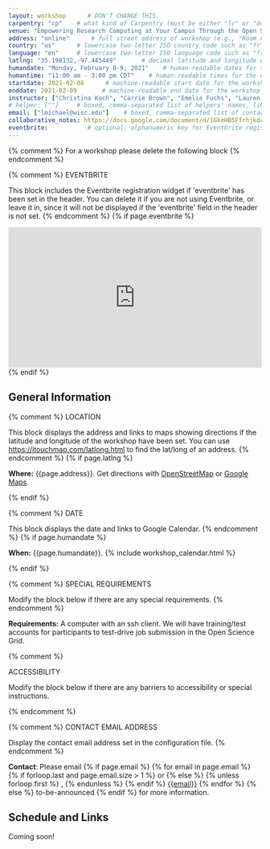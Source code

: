 ```yaml
---
layout: workshop      # DON'T CHANGE THIS.
carpentry: "cp"    # what kind of Carpentry (must be either "lc" or "dc" or "swc").
venue: "Empowering Research Computing at Your Campus Through the Open Science Grid"        # brief name of host site without address (e.g., "Euphoric State University")
address: "online"      # full street address of workshop (e.g., "Room A, 123 Forth Street, Blimingen, Euphoria")
country: "us"      # lowercase two-letter ISO country code such as "fr" (see https://en.wikipedia.org/wiki/ISO_3166-1#Current_codes)
language: "en"     # lowercase two-letter ISO language code such as "fr" (see https://en.wikipedia.org/wiki/List_of_ISO_639-1_codes)
latlng: "35.198132,-97.445449"       # decimal latitude and longitude of workshop venue (e.g., "41.7901128,-87.6007318" - use https://www.latlong.net/)
humandate: "Monday, February 8-9, 2021"    # human-readable dates for the workshop (e.g., "Feb 17-18, 2020")
humantime: "11:00 am - 3:00 pm CDT"    # human-readable times for the workshop (e.g., "9:00 am - 4:30 pm")
startdate: 2021-02-08      # machine-readable start date for the workshop in YYYY-MM-DD format like 2015-01-01
enddate: 2021-02-09       # machine-readable end date for the workshop in YYYY-MM-DD format like 2015-01-02
instructor: ["Christina Koch", "Carrie Brown", "Emelie Fuchs", "Lauren Michael", "Mats Rynge", "Jess Vera"] # boxed, comma-separated list of instructors' names as strings, like ["Kay McNulty", "Betty Jennings", "Betty Snyder"]
# helper: [""]     # boxed, comma-separated list of helpers' names, like ["Marlyn Wescoff", "Fran Bilas", "Ruth Lichterman"]
email: ["lmichael@wisc.edu"]    # boxed, comma-separated list of contact email addresses for the host, lead instructor, or whoever else is handling questions, like ["marlyn.wescoff@example.org", "fran.bilas@example.org", "ruth.lichterman@example.org"]
collaborative_notes: https://docs.google.com/document/d/1GkeHB5FfrhjkdcFEZXw6a4bkGNFo2WseeQQetwEXO5w/edit
eventbrite:           # optional: alphanumeric key for Eventbrite registration, e.g., "1234567890AB" (if Eventbrite is being used)
---
```


{% comment %}
For a workshop please delete the following block
{% endcomment %}

<!--
<div class="alert alert-warning" style="font-size: 120%;">
Could your computational work benefit from the ability to concurrently run hundreds or thousands of independent computations, for free? The Open Science Grid (OSG) facilitates distributed high-throughput computing (dHTC) via a partnership of national labs, universities, and other organizations who contribute and share computing capacity for use by researchers across and beyond the United States. Individual researchers, institutions, or multi-institutional collaborations can access OSG via local submission points or through the OSG Connect service (freely available to U.S. academic, government, and non-profit researchers).   <br>

  During this 3-hour tutorial, you'll learn to identify and run large HTC workloads and multi-step workflows via the OSG Connect service. OSG staff can also help you launch your own work!
</div> -->

{% comment %}
EVENTBRITE

This block includes the Eventbrite registration widget if
'eventbrite' has been set in the header.  You can delete it if you
are not using Eventbrite, or leave it in, since it will not be
displayed if the 'eventbrite' field in the header is not set.
{% endcomment %}
{% if page.eventbrite %}
<iframe
  src="https://www.eventbrite.com/tickets-external?eid={{page.eventbrite}}&ref=etckt"
  frameborder="0"
  width="100%"
  height="280px"
  scrolling="auto">
</iframe>
{% endif %}

<h2 id="general">General Information</h2>

{% comment %}
LOCATION

This block displays the address and links to maps showing directions
if the latitude and longitude of the workshop have been set.  You
can use https://itouchmap.com/latlong.html to find the lat/long of an
address.
{% endcomment %}
{% if page.latlng %}
<p id="where">
  <strong>Where:</strong>
  {{page.address}}.
  Get directions with
  <a href="//www.openstreetmap.org/?mlat={{page.latlng | replace:',','&mlon='}}&zoom=16">OpenStreetMap</a>
  or
  <a href="//maps.google.com/maps?q={{page.latlng}}">Google Maps</a>.
</p>
{% endif %}

{% comment %}
DATE

This block displays the date and links to Google Calendar.
{% endcomment %}
{% if page.humandate %}
<p id="when">
  <strong>When:</strong>
  {{page.humandate}}.
  {% include workshop_calendar.html %}
</p>
{% endif %}

{% comment %}
SPECIAL REQUIREMENTS

Modify the block below if there are any special requirements.
{% endcomment %}
<p id="requirements">
  <strong>Requirements:</strong> A computer with an ssh client. We will have training/test accounts for participants to test-drive job submission in the Open Science Grid.
</p>

{% comment %}

ACCESSIBILITY

Modify the block below if there are any barriers to accessibility or
special instructions.

<!-- <p id="accessibility">
  <strong>Accessibility:</strong> We are committed to making this workshop
  accessible to everybody.
  The workshop organizers have checked that:
</p>
<ul>
  <li>The room is wheelchair / scooter accessible.</li>
  <li>Accessible restrooms are available.</li>
</ul> -->
{% endcomment %}

{% comment %}
CONTACT EMAIL ADDRESS

Display the contact email address set in the configuration file.
{% endcomment %}
<p id="contact">
  <strong>Contact</strong>:
  Please email
  {% if page.email %}
  {% for email in page.email %}
  {% if forloop.last and page.email.size > 1 %}
  or
  {% else %}
  {% unless forloop.first %}
  ,
  {% endunless %}
  {% endif %}
  <a href='mailto:{{email}}'>{{email}}</a>
  {% endfor %}
  {% else %}
  to-be-announced
  {% endif %}
  for more information.
</p>

 <div class="row">
  <div class="col-md-8">
    <h2>Schedule and Links</h2>
    <p>Coming soon!</p>
<!--    <p><b>Google Doc for Notes: <a href="https://docs.google.com/document/d/1GkeHB5FfrhjkdcFEZXw6a4bkGNFo2WseeQQetwEXO5w/edit">Document Link</a></b> </p>

    <table class="table table-striped">
      <tr><td>8:00-8:15 PDT</td> <td>User Account Requests</td> <td><a href="https://support.opensciencegrid.org/support/solutions/articles/5000632072-registration-and-login-for-osg-connect">Instructions</a> / <a href="https://www.osgconnect.net/signup">Sign up</a></td><td></td></tr>
      <tr><td>8:15-8:50 PDT</td><td>Brief Overview of the Open Science Grid + Job Submission</td><td><a href="https://docs.google.com/presentation/d/17efQMhWy_8SapVyiVJw-L8F9Q5-xVHtj0LsbJQqLWwA/edit?usp=sharing">Slides</a></td><td><a href="https://github.com/OSGConnect/tutorial-osg-locations">Hands-on</a></td></tr>
      <tr><td>8:50-9:45 PDT</td><td>High Throughput Computing and Facilitation</td><td><a href="https://docs.google.com/presentation/d/1EkMs2gtLVSTSeyjbrxs-dF3IpCOEARQi9qGgeS5VeMU/edit?usp=sharing">Slides</a></td><td><a href="https://github.com/OSGConnect/tutorial-AutoDockVina">Autodock</a>, <a href="https://github.com/OSGConnect/tutorial-blast-split">BLAST</a></td></tr>
      <tr><td>9:45-10:00 PDT</td><td>Break</td><td></td><td></td></tr>
      <tr><td>10:00-10:20 PDT</td><td>HTCondor Features</td><td><a href="https://docs.google.com/presentation/d/1LBMFaN7EoTkRDSbkkFRJzCgROsf5lKpH-Y5B6Tm3Bdc/edit?usp=sharing">Slides</a></td><td></td></tr>
      <tr><td>10:20-11:00 PDT</td><td>Supporting OSG on Your Campus</td><td><a href="https://docs.google.com/presentation/d/17BRyVrqrKfycrD1ApjotwzI1_4Z3tP7Vzk4oEq9X8lY/edit?usp=sharing">Slides</a></td><td></td></tr>
      <tr><td>11:00-11:15 PDT</td><td>Action Plan</td><td></td><td></td></tr>
      <tr><td>11:15-11:30 PDT</td><td>Feedback survey + open mic</td><td><a href="https://forms.gle/iF94uSymYtgDok5D9">Feedback Survey</a></td><td></td></tr>
    </table> -->
  </div>
</div>





